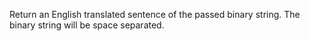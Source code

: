 Return an English translated sentence of the passed binary string.
The binary string will be space separated.
